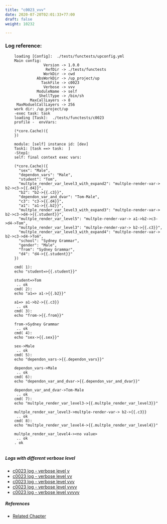 ```yaml
---
title: "c0023_vvv"
date: 2020-07-20T02:01:33+77:00
draft: false
weight: 10232

---
```


### Log reference: <no value>

```
    loading [Config]:  ./tests/functests/upconfig.yml
    Main config:
                 Version -> 1.0.0
                  RefDir -> ./tests/functests
                 WorkDir -> cwd
              AbsWorkDir -> /up_project/up
                TaskFile -> c0023
                 Verbose -> vvv
              ModuleName -> self
               ShellType -> /bin/sh
           MaxCallLayers -> 8
     MaxModuelCallLayers -> 256
    work dir: /up_project/up
    -exec task: task
    loading [Task]:  ./tests/functests/c0023
    profile -  envVars:
    
    (*core.Cache)({
    })
    
    module: [self] instance id: [dev]
    Task1: [task ==> task:  ]
    -Step1:
    self: final context exec vars:
    
    (*core.Cache)({
      "sex": "Male",
      "dependon_vars": "Male",
      "student": "Tom",
      "multple_render_var_level3_with_expand2": "multple-render-var-> b2->c3->{{.d4}}",
      "b2": "b2->{{.c3}}",
      "dependon_var_and_dvar": "Tom-Male",
      "c3": "c3->{{.d4}}",
      "a1": "a1->{{.b2}}",
      "multple_render_var_level3_with_expand3": "multple-render-var-> b2->c3->d4->{{.student}}",
      "multple_render_var_level5": "multple-render-var-> a1->b2->c3->d4->Tom",
      "multple_render_var_level3": "multple-render-var-> b2->{{.c3}}",
      "multple_render_var_level3_with_expand4": "multple-render-var-> b2->c3->d4->Tom",
      "school": "Sydney Grammar",
      "gender": "Male",
      "from": "Sydney Grammar",
      "d4": "d4->{{.student}}"
    })
    
    cmd( 1):
    echo "student=>{{.student}}"
    
    student=>Tom
     .. ok
    cmd( 2):
    echo "a1=> a1->{{.b2}}"
    
    a1=> a1->b2->{{.c3}}
     .. ok
    cmd( 3):
    echo "from->{{.from}}"
    
    from->Sydney Grammar
     .. ok
    cmd( 4):
    echo "sex->{{.sex}}"
    
    sex->Male
     .. ok
    cmd( 5):
    echo "dependon_vars->{{.dependon_vars}}"
    
    dependon_vars->Male
     .. ok
    cmd( 6):
    echo "dependon_var_and_dvar->{{.dependon_var_and_dvar}}"
    
    dependon_var_and_dvar->Tom-Male
     .. ok
    cmd( 7):
    echo "multple_render_var_level3->{{.multple_render_var_level3}}"
    
    multple_render_var_level3->multple-render-var-> b2->{{.c3}}
     .. ok
    cmd( 8):
    echo "multple_render_var_level4->{{.multple_render_var_level4}}"
    
    multple_render_var_level4-><no value>
     .. ok
    . ok
    
```

##### Logs with different verbose level
* [c0023 log - verbose level v](../../logs/c0023_v)
* [c0023 log - verbose level vv](../../logs/c0023_vv)
* [c0023 log - verbose level vvv](../../logs/c0023_vvv)
* [c0023 log - verbose level vvvv](../../logs/c0023_vvvv)
* [c0023 log - verbose level vvvvv](../../logs/c0023_vvvvv)

##### References
* [Related Chapter](../../dvars/c0023)
